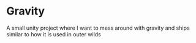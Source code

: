 # Gravity
A small unity project where I want to mess around with gravity and ships similar to how it is used in outer wilds
